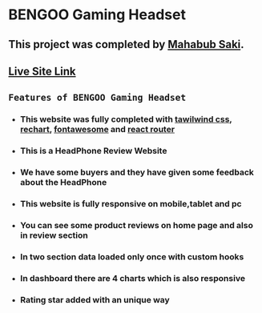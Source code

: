 # BENGOO Gaming Headset

## This project was completed by [Mahabub Saki](https://www.facebook.com/mahabubsaki/).

## [Live Site Link](https://mahabubsaki-asgmt-9.netlify.app/)

## `Features of BENGOO Gaming Headset`

- ### **This website was fully completed with [tawilwind css](https://tailwindcss.com/), [rechart](https://recharts.org/), [fontawesome](https://fontawesome.com/) and [react router](https://reactrouter.com/)**
- ### **This is a HeadPhone Review Website**
- ### **We have some buyers and they have given some feedback about the HeadPhone**
- ### **This website is fully responsive on mobile,tablet and pc**
- ### **You can see some product reviews on home page and also in review section**
- ### **In two section data loaded only once with custom hooks**
- ### **In dashboard there are 4 charts which is also responsive**
- ### **Rating star added with an unique way**
